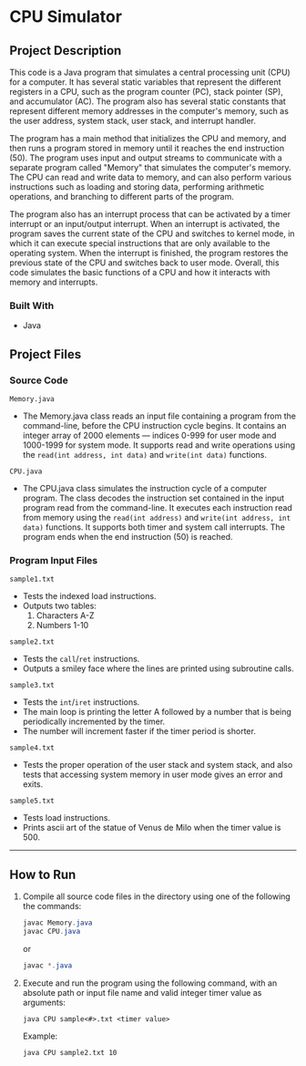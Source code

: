 # CPU Simulator

## Project Description

This code is a Java program that simulates a central processing unit (CPU) for a computer. It has several static variables that represent the different registers in a CPU, such as the program counter (PC), stack pointer (SP), and accumulator (AC). The program also has several static constants that represent different memory addresses in the computer's memory, such as the user address, system stack, user stack, and interrupt handler.

The program has a main method that initializes the CPU and memory, and then runs a program stored in memory until it reaches the end instruction (50). The program uses input and output streams to communicate with a separate program called "Memory" that simulates the computer's memory. The CPU can read and write data to memory, and can also perform various instructions such as loading and storing data, performing arithmetic operations, and branching to different parts of the program.

The program also has an interrupt process that can be activated by a timer interrupt or an input/output interrupt. When an interrupt is activated, the program saves the current state of the CPU and switches to kernel mode, in which it can execute special instructions that are only available to the operating system. When the interrupt is finished, the program restores the previous state of the CPU and switches back to user mode. Overall, this code simulates the basic functions of a CPU and how it interacts with memory and interrupts.

### Built With

- Java

## **Project Files**

### **Source Code**

`Memory.java`

- The Memory.java class reads an input file containing a program from the command-line, before the CPU instruction cycle begins. It contains an integer array of 2000 elements — indices 0-999 for user mode and 1000-1999 for system mode. It supports read and write operations using the `read(int address, int data)` and `write(int data)` functions.

`CPU.java`

- The CPU.java class simulates the instruction cycle of a computer program. The class decodes the instruction set contained in the input program read from the command-line. It executes each instruction read from memory using the `read(int address)` and `write(int address, int data)` functions. It supports both timer and system call interrupts. The program ends when the end instruction (50) is reached.
### Program I**nput Files**

`sample1.txt`

- Tests the indexed load instructions.
- Outputs two tables:
    1. Characters A-Z
    2. Numbers 1-10

`sample2.txt`

- Tests the `call`/`ret` instructions.
- Outputs a smiley face where the lines are printed using subroutine calls.

`sample3.txt`

- Tests the `int`/`iret` instructions.
- The main loop is printing the letter A followed by a number that is being periodically incremented by the timer.
- The number will increment faster if the timer period is shorter.

`sample4.txt`

- Tests the proper operation of the user stack and system stack, and also tests that accessing system memory in user mode gives an error and exits.

`sample5.txt`

- Tests load instructions.
- Prints ascii art of the statue of Venus de Milo when the timer value is 500.

---

## How to Run

1. Compile all source code files in the directory using one of the following the commands:

    ```java
    javac Memory.java
    javac CPU.java
    ```

   or

    ```java
    javac *.java
    ```

2. Execute and run the program using the following command, with an absolute path or input file name and valid integer timer value as arguments:

    ```
    java CPU sample<#>.txt <timer value>
    ```

   Example:

    ```
    java CPU sample2.txt 10
    ```
